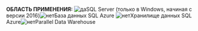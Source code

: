 **ОБЛАСТЬ ПРИМЕНЕНИЯ:** ![да](media/yes.png)SQL Server (только в Windows, начиная с версии 2016)![нет](media/no.png)База данных SQL Azure ![нет](media/no.png)Хранилище данных SQL Azure![нет](media/no.png)Parallel Data Warehouse